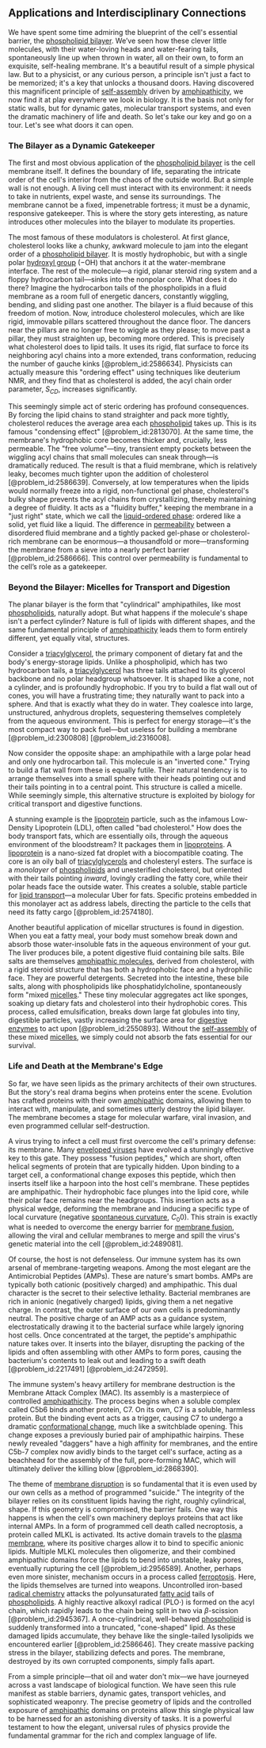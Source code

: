 ## Applications and Interdisciplinary Connections

We have spent some time admiring the blueprint of the cell's essential barrier, the [phospholipid bilayer](@article_id:140106). We’ve seen how these clever little molecules, with their water-loving heads and water-fearing tails, spontaneously line up when thrown in water, all on their own, to form an exquisite, self-healing membrane. It's a beautiful result of a simple physical law. But to a physicist, or any curious person, a principle isn't just a fact to be memorized; it's a key that unlocks a thousand doors. Having discovered this magnificent principle of [self-assembly](@article_id:142894) driven by [amphipathicity](@article_id:167762), we now find it at play everywhere we look in biology. It is the basis not only for static walls, but for dynamic gates, molecular transport systems, and even the dramatic machinery of life and death. So let's take our key and go on a tour. Let's see what doors it can open.

### The Bilayer as a Dynamic Gatekeeper

The first and most obvious application of the [phospholipid bilayer](@article_id:140106) is the cell membrane itself. It defines the boundary of life, separating the intricate order of the cell's interior from the chaos of the outside world. But a simple wall is not enough. A living cell must interact with its environment: it needs to take in nutrients, expel waste, and sense its surroundings. The membrane cannot be a fixed, impenetrable fortress; it must be a dynamic, responsive gatekeeper. This is where the story gets interesting, as nature introduces other molecules into the bilayer to modulate its properties.

The most famous of these modulators is cholesterol. At first glance, cholesterol looks like a chunky, awkward molecule to jam into the elegant order of a [phospholipid bilayer](@article_id:140106). It is mostly hydrophobic, but with a single polar [hydroxyl group](@article_id:198168) ($-\mathrm{OH}$) that anchors it at the water-membrane interface. The rest of the molecule—a rigid, planar steroid ring system and a floppy hydrocarbon tail—sinks into the nonpolar core. What does it do there? Imagine the hydrocarbon tails of the phospholipids in a fluid membrane as a room full of energetic dancers, constantly wiggling, bending, and sliding past one another. The bilayer is a fluid because of this freedom of motion. Now, introduce cholesterol molecules, which are like rigid, immovable pillars scattered throughout the dance floor. The dancers near the pillars are no longer free to wiggle as they please; to move past a pillar, they must straighten up, becoming more ordered. This is precisely what cholesterol does to lipid tails. It uses its rigid, flat surface to force its neighboring acyl chains into a more extended, trans conformation, reducing the number of gauche kinks [@problem_id:2586634]. Physicists can actually measure this "ordering effect" using techniques like deuterium NMR, and they find that as cholesterol is added, the acyl chain order parameter, $S_{CD}$, increases significantly.

This seemingly simple act of steric ordering has profound consequences. By forcing the lipid chains to stand straighter and pack more tightly, cholesterol reduces the average area each [phospholipid](@article_id:164891) takes up. This is its famous "condensing effect" [@problem_id:2813070]. At the same time, the membrane's hydrophobic core becomes thicker and, crucially, less permeable. The "free volume"—tiny, transient empty pockets between the wiggling acyl chains that small molecules can sneak through—is dramatically reduced. The result is that a fluid membrane, which is relatively leaky, becomes much tighter upon the addition of cholesterol [@problem_id:2586639]. Conversely, at low temperatures when the lipids would normally freeze into a rigid, non-functional gel phase, cholesterol's bulky shape prevents the acyl chains from crystallizing, thereby maintaining a degree of fluidity. It acts as a "fluidity buffer," keeping the membrane in a "just right" state, which we call the [liquid-ordered phase](@article_id:154222): ordered like a solid, yet fluid like a liquid. The difference in [permeability](@article_id:154065) between a disordered fluid membrane and a tightly packed gel-phase or cholesterol-rich membrane can be enormous—a thousandfold or more—transforming the membrane from a sieve into a nearly perfect barrier [@problem_id:2586666]. This control over permeability is fundamental to the cell’s role as a gatekeeper.

### Beyond the Bilayer: Micelles for Transport and Digestion

The planar bilayer is the form that "cylindrical" amphipathiles, like most [phospholipids](@article_id:141007), naturally adopt. But what happens if the molecule's shape isn't a perfect cylinder? Nature is full of lipids with different shapes, and the same fundamental principle of [amphipathicity](@article_id:167762) leads them to form entirely different, yet equally vital, structures.

Consider a [triacylglycerol](@article_id:174236), the primary component of dietary fat and the body's energy-storage lipids. Unlike a phospholipid, which has two hydrocarbon tails, a [triacylglycerol](@article_id:174236) has three tails attached to its glycerol backbone and no polar headgroup whatsoever. It is shaped like a cone, not a cylinder, and is profoundly hydrophobic. If you try to build a flat wall out of cones, you will have a frustrating time; they naturally want to pack into a sphere. And that is exactly what they do in water. They coalesce into large, unstructured, anhydrous droplets, sequestering themselves completely from the aqueous environment. This is perfect for energy storage—it's the most compact way to pack fuel—but useless for building a membrane [@problem_id:2300808] [@problem_id:2316008].

Now consider the opposite shape: an amphipathile with a large polar head and only one hydrocarbon tail. This molecule is an "inverted cone." Trying to build a flat wall from these is equally futile. Their natural tendency is to arrange themselves into a small sphere with their heads pointing out and their tails pointing in to a central point. This structure is called a micelle. While seemingly simple, this alternative structure is exploited by biology for critical transport and digestive functions.

A stunning example is the [lipoprotein](@article_id:167026) particle, such as the infamous Low-Density Lipoprotein (LDL), often called "bad cholesterol." How does the body transport fats, which are essentially oils, through the aqueous environment of the bloodstream? It packages them in [lipoproteins](@article_id:165187). A [lipoprotein](@article_id:167026) is a nano-sized fat droplet with a biocompatible coating. The core is an oily ball of [triacylglycerols](@article_id:154865) and cholesteryl esters. The surface is a *monolayer* of [phospholipids](@article_id:141007) and unesterified cholesterol, but oriented with their tails pointing *inward*, lovingly cradling the fatty core, while their polar heads face the outside water. This creates a soluble, stable particle for [lipid transport](@article_id:169275)—a molecular Uber for fats. Specific proteins embedded in this monolayer act as address labels, directing the particle to the cells that need its fatty cargo [@problem_id:2574180].

Another beautiful application of micellar structures is found in digestion. When you eat a fatty meal, your body must somehow break down and absorb those water-insoluble fats in the aqueous environment of your gut. The liver produces bile, a potent digestive fluid containing bile salts. Bile salts are themselves [amphipathic molecules](@article_id:142916), derived from cholesterol, with a rigid steroid structure that has both a hydrophobic face and a hydrophilic face. They are powerful detergents. Secreted into the intestine, these bile salts, along with phospholipids like phosphatidylcholine, spontaneously form "mixed [micelles](@article_id:162751)." These tiny molecular aggregates act like sponges, soaking up dietary fats and cholesterol into their hydrophobic cores. This process, called emulsification, breaks down large fat globules into tiny, digestible particles, vastly increasing the surface area for [digestive enzymes](@article_id:163206) to act upon [@problem_id:2550893]. Without the [self-assembly](@article_id:142894) of these mixed [micelles](@article_id:162751), we simply could not absorb the fats essential for our survival.

### Life and Death at the Membrane's Edge

So far, we have seen lipids as the primary architects of their own structures. But the story's real drama begins when proteins enter the scene. Evolution has crafted proteins with their own [amphipathic](@article_id:173053) domains, allowing them to interact with, manipulate, and sometimes utterly destroy the lipid bilayer. The membrane becomes a stage for molecular warfare, viral invasion, and even programmed cellular self-destruction.

A virus trying to infect a cell must first overcome the cell's primary defense: its membrane. Many [enveloped viruses](@article_id:165862) have evolved a stunningly effective key to this gate. They possess "fusion peptides," which are short, often helical segments of protein that are typically hidden. Upon binding to a target cell, a conformational change exposes this peptide, which then inserts itself like a harpoon into the host cell's membrane. These peptides are amphipathic. Their hydrophobic face plunges into the lipid core, while their polar face remains near the headgroups. This insertion acts as a physical wedge, deforming the membrane and inducing a specific type of local curvature (negative [spontaneous curvature](@article_id:185306), $C_0  0$). This strain is exactly what is needed to overcome the energy barrier for [membrane fusion](@article_id:151863), allowing the viral and cellular membranes to merge and spill the virus's genetic material into the cell [@problem_id:2489081].

Of course, the host is not defenseless. Our immune system has its own arsenal of membrane-targeting weapons. Among the most elegant are the Antimicrobial Peptides (AMPs). These are nature's smart bombs. AMPs are typically both cationic (positively charged) and amphipathic. This dual character is the secret to their selective lethality. Bacterial membranes are rich in anionic (negatively charged) lipids, giving them a net negative charge. In contrast, the outer surface of our own cells is predominantly neutral. The positive charge of an AMP acts as a guidance system, electrostatically drawing it to the bacterial surface while largely ignoring host cells. Once concentrated at the target, the peptide's amphipathic nature takes over. It inserts into the bilayer, disrupting the packing of the lipids and often assembling with other AMPs to form pores, causing the bacterium's contents to leak out and leading to a swift death [@problem_id:2217491] [@problem_id:2472959].

The immune system's heavy artillery for membrane destruction is the Membrane Attack Complex (MAC). Its assembly is a masterpiece of controlled [amphipathicity](@article_id:167762). The process begins when a soluble complex called C5b6 binds another protein, C7. On its own, C7 is a soluble, harmless protein. But the binding event acts as a trigger, causing C7 to undergo a dramatic [conformational change](@article_id:185177), much like a switchblade opening. This change exposes a previously buried pair of amphipathic hairpins. These newly revealed "daggers" have a high affinity for membranes, and the entire C5b-7 complex now avidly binds to the target cell's surface, acting as a beachhead for the assembly of the full, pore-forming MAC, which will ultimately deliver the killing blow [@problem_id:2868390].

The theme of [membrane disruption](@article_id:186937) is so fundamental that it is even used by our own cells as a method of programmed "suicide." The integrity of the bilayer relies on its constituent lipids having the right, roughly cylindrical, shape. If this geometry is compromised, the barrier fails.
One way this happens is when the cell's own machinery deploys proteins that act like internal AMPs. In a form of programmed cell death called necroptosis, a protein called MLKL is activated. Its active domain travels to the [plasma membrane](@article_id:144992), where its positive charges allow it to bind to specific anionic lipids. Multiple MLKL molecules then oligomerize, and their combined amphipathic domains force the lipids to bend into unstable, leaky pores, eventually rupturing the cell [@problem_id:2956589].
Another, perhaps even more sinister, mechanism occurs in a process called [ferroptosis](@article_id:163946). Here, the lipids themselves are turned into weapons. Uncontrolled iron-based [radical chemistry](@article_id:168468) attacks the polyunsaturated [fatty acid](@article_id:152840) tails of [phospholipids](@article_id:141007). A highly reactive alkoxyl radical ($\mathrm{PLO}\cdot$) is formed on the acyl chain, which rapidly leads to the chain being split in two via $\beta$-scission [@problem_id:2945367]. A once-cylindrical, well-behaved [phospholipid](@article_id:164891) is suddenly transformed into a truncated, "cone-shaped" lipid. As these damaged lipids accumulate, they behave like the single-tailed lysolipids we encountered earlier [@problem_id:2586646]. They create massive packing stress in the bilayer, stabilizing defects and pores. The membrane, destroyed by its own corrupted components, simply falls apart.

From a simple principle—that oil and water don't mix—we have journeyed across a vast landscape of biological function. We have seen this rule manifest as stable barriers, dynamic gates, transport vehicles, and sophisticated weaponry. The precise geometry of lipids and the controlled exposure of [amphipathic](@article_id:173053) domains on proteins allow this single physical law to be harnessed for an astonishing diversity of tasks. It is a powerful testament to how the elegant, universal rules of physics provide the fundamental grammar for the rich and complex language of life.